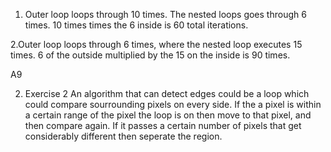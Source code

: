 1. Outer loop loops through 10 times. The nested loops goes through 6 times. 10 times times the 6 inside is 60 total iterations.

2.Outer loop loops through 6 times, where the nested loop executes 15 times. 6 of the outside multiplied by the 15 on the inside is 90 times.


A9

2. Exercise 2 An algorithm that can detect edges could be a loop which could compare sourrounding pixels on every side. If the a pixel is within a certain range of the pixel the loop is on then move to that pixel, and then compare again. If it passes a certain number of pixels that get considerably different then seperate the region.